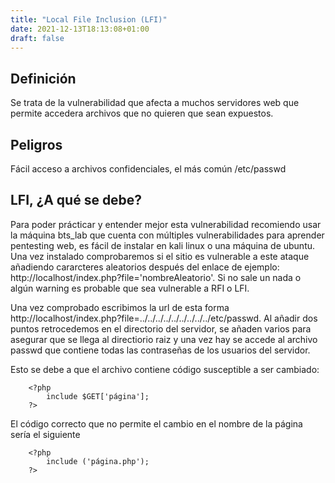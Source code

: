 ```yaml
---
title: "Local File Inclusion (LFI)"
date: 2021-12-13T18:13:08+01:00
draft: false
---
```


## Definición

Se trata de la vulnerabilidad que afecta a muchos servidores web que permite accedera archivos que no quieren que sean expuestos.

## Peligros

Fácil acceso a archivos confidenciales, el más común /etc/passwd

## LFI, ¿A qué se debe?

Para poder prácticar y entender mejor esta vulnerabilidad recomiendo usar la máquina bts_lab que cuenta con múltiples vulnerabilidades para aprender pentesting web, es fácil de instalar en kali linux o una máquina de ubuntu. Una vez instalado comprobaremos si el sitio es vulnerable a este ataque añadiendo cararcteres aleatorios después del enlace de ejemplo: http://localhost/index.php?file='nombreAleatorio'. Si no sale un nada o algún warning es probable que sea vulnerable a RFI o LFI.

Una vez comprobado escribimos la url de esta forma http://localhost/index.php?file=../../../../../../../../../etc/passwd. Al añadir dos puntos retrocedemos en el directorio del servidor, se añaden varios para asegurar que se llega al directiorio raiz y una vez hay se accede al archivo passwd que contiene todas las contraseñas de los usuarios del servidor.

Esto se debe a que el archivo contiene código susceptible a ser cambiado:
```
    <?php
        include $GET['página'];
    ?>
```
El código correcto que no permite el cambio en el nombre de la página sería el siguiente

```
    <?php
        include ('página.php');
    ?>
```


